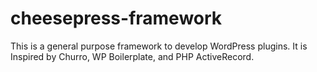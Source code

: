 cheesepress-framework
=====================

This is a general purpose framework to develop WordPress plugins. It is Inspired by Churro, WP Boilerplate, and PHP ActiveRecord.  
